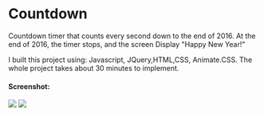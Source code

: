 # Countdown


<p>Countdown timer that counts every second down to the end of 2016. At the end of 2016, the timer stops, and the screen Display "Happy New Year!"

I built this project using: Javascript, JQuery,HTML,CSS, Animate.CSS.
The whole project takes about 30 minutes to implement.</p>



<h4>Screenshot:</h4>


<img src="https://cloud.githubusercontent.com/assets/15187270/18678151/f1500e98-7f0f-11e6-92f9-af6331fb28a4.PNG" />


<img src="https://cloud.githubusercontent.com/assets/15187270/18678163/f72ceb38-7f0f-11e6-872e-bc28df7bb455.PNG" />






